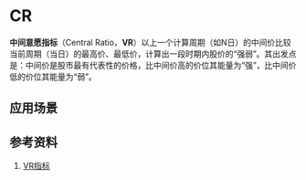 # CR
**中间意愿指标**（Central Ratio，**VR**）以上一个计算周期（如N日）的中间价比较当前周期（当日）的最高价、最低价，计算出一段时期内股价的“强弱”。其出发点是：中间价是股市最有代表性的价格，比中间价高的价位其能量为“强”，比中间价低的价位其能量为“弱”。



## 应用场景

## 参考资料
1. [VR指标](http://baike.baidu.com/item/能量指标?fromtitle=CR指标&fromid=8323467&type=syn)
